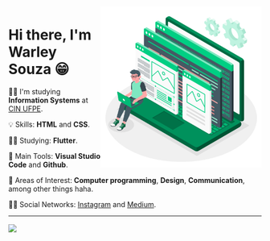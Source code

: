 <img src=".github/developer.png" width="320px" align="right">

# Hi there, I'm Warley Souza 😁


👨‍🎓 I'm studying **Information Systems** at [CIN UFPE](https://portal.cin.ufpe.br/).

💡 Skills: **HTML** and **CSS**.

👨‍💻 Studying: **Flutter**.

🎒 Main Tools: **Visual Studio Code** and **Github**.

🤩 Areas of Interest: **Computer programming**, **Design**, **Communication**, among other things haha.

🙋‍♂️ Social Networks: [Instagram](https://www.instagram.com/warleys11/) and [Medium](https://medium.com/@warleysoares35).

---


<img src="https://github-readme-stats.vercel.app/api?username=warleys14&show_icons=true&hide_border=true" width="320px" align="center">